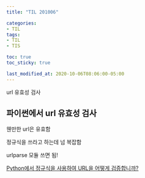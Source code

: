 ```yaml
---
title: "TIL 201006"

categories:
- TIL
tags:
- TIL
- TIS

toc: true
toc_sticky: true

last_modified_at: 2020-10-06T08:06:00-05:00
---
```

url 유효성 검사

## 파이썬에서 url 유효성 검사

웬만한 url은 유효함

정규식을 쓰라고 하는데 넘 복잡함

urlparse 모듈 쓰면 됨!

[Python에서 정규식을 사용하여 URL을 어떻게 검증합니까?](https://qastack.kr/programming/827557/how-do-you-validate-a-url-with-a-regular-expression-in-python)
